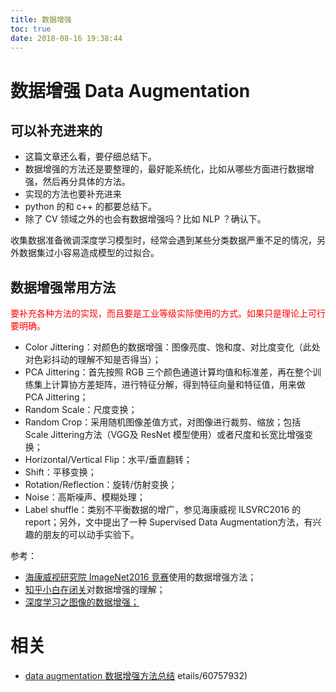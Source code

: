 ```yaml
---
title: 数据增强
toc: true
date: 2018-08-16 19:38:44
---
```


# 数据增强 Data Augmentation



## 可以补充进来的

- 这篇文章还么看，要仔细总结下。
- 数据增强的方法还是要整理的，最好能系统化，比如从哪些方面进行数据增强，然后再分具体的方法。
- 实现的方法也要补充进来
- python 的和 c++ 的都要总结下。
- 除了 CV 领域之外的也会有数据增强吗？比如 NLP ？确认下。


收集数据准备微调深度学习模型时，经常会遇到某些分类数据严重不足的情况，另外数据集过小容易造成模型的过拟合。







## 数据增强常用方法

<span style="color:red;">要补充各种方法的实现，而且要是工业等级实际使用的方式。如果只是理论上可行要明确。</span>

- Color Jittering：对颜色的数据增强：图像亮度、饱和度、对比度变化（此处对色彩抖动的理解不知是否得当）；
- PCA  Jittering：首先按照 RGB 三个颜色通道计算均值和标准差，再在整个训练集上计算协方差矩阵，进行特征分解，得到特征向量和特征值，用来做 PCA Jittering；
- Random Scale：尺度变换；
- Random Crop：采用随机图像差值方式，对图像进行裁剪、缩放；包括 Scale Jittering方法（VGG及 ResNet 模型使用）或者尺度和长宽比增强变换；
- Horizontal/Vertical Flip：水平/垂直翻转；
- Shift：平移变换；
- Rotation/Reflection：旋转/仿射变换；
- Noise：高斯噪声、模糊处理；
- Label shuffle：类别不平衡数据的增广，参见海康威视 ILSVRC2016 的 report；另外，文中提出了一种 Supervised Data Augmentation方法，有兴趣的朋友的可以动手实验下。

参考：

- [海康威视研究院 ImageNet2016 竞赛](https://zhuanlan.zhihu.com/p/23249000)使用的数据增强方法；
- [知乎小白在闭关](https://www.zhihu.com/people/yan-zhang-xi/answers)对数据增强的理解；
- [深度学习之图像的数据增强；](http://www.cnblogs.com/gongxijun/p/6117588.html)





# 相关

- [data augmentation 数据增强方法总结](https://blog.csdn.net/u010555688/article/details/60757932)
etails/60757932)
